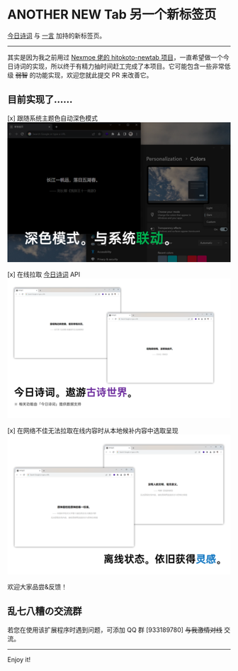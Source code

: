 # ANOTHER NEW Tab 另一个新标签页

[今日诗词](https://www.jinrishici.com/) 与 [一言](https://hitokoto.cn/) 加持的新标签页。

---

其实是因为我之前用过 [Nexmoe 佬的 hitokoto-newtab 项目](https://github.com/nexmoe/hitokoto-newtab)，一直希望做一个今日诗词的实现，所以终于有精力抽时间赶工完成了本项目。它可能包含一些非常低级 ~~弱智~~ 的功能实现，欢迎您就此提交 PR 来改善它。

## 目前实现了……

[x] 跟随系统主题色自动深色模式 ![深色模式功能截图](/screenshots/dark-mode.png)

[x] 在线拉取 [今日诗词](https://www.jinrishici.com) API ![今日诗词](/screenshots/jinrishici.png)

[x] 在网络不佳无法拉取在线内容时从本地候补内容中选取呈现 ![离线内容](/screenshots/offline.png)

欢迎大家品尝&反馈！

## 乱七八糟の交流群

若您在使用该扩展程序时遇到问题，可添加 QQ 群 [933189780] ~~与我激情对线~~ 交流。

------

Enjoy it!
